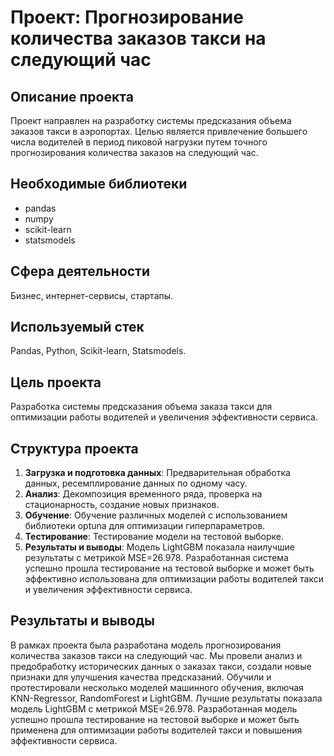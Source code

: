 # Проект: Прогнозирование количества заказов такси на следующий час

## Описание проекта
Проект направлен на разработку системы предсказания объема заказов такси в аэропортах. Целью является привлечение большего числа водителей в период пиковой нагрузки путем точного прогнозирования количества заказов на следующий час.

## Необходимые библиотеки
- pandas
- numpy
- scikit-learn
- statsmodels

## Сфера деятельности
Бизнес, интернет-сервисы, стартапы.

## Используемый стек
Pandas, Python, Scikit-learn, Statsmodels.

## Цель проекта
Разработка системы предсказания объема заказа такси для оптимизации работы водителей и увеличения эффективности сервиса.

## Структура проекта
1. **Загрузка и подготовка данных**: Предварительная обработка данных, ресемплирование данных по одному часу.
2. **Анализ**: Декомпозиция временного ряда, проверка на стационарность, создание новых признаков.
3. **Обучение**: Обучение различных моделей с использованием библиотеки optuna для оптимизации гиперпараметров.
4. **Тестирование**: Тестирование модели на тестовой выборке.
5. **Результаты и выводы**: Модель LightGBM показала наилучшие результаты с метрикой MSE=26.978. Разработанная система успешно прошла тестирование на тестовой выборке и может быть эффективно использована для оптимизации работы водителей такси и увеличения эффективности сервиса.

## Результаты и выводы
В рамках проекта была разработана модель прогнозирования количества заказов такси на следующий час. Мы провели анализ и предобработку исторических данных о заказах такси, создали новые признаки для улучшения качества предсказаний. Обучили и протестировали несколько моделей машинного обучения, включая KNN-Regressor, RandomForest и LightGBM. Лучшие результаты показала модель LightGBM с метрикой MSE=26.978. Разработанная модель успешно прошла тестирование на тестовой выборке и может быть применена для оптимизации работы водителей такси и повышения эффективности сервиса.


